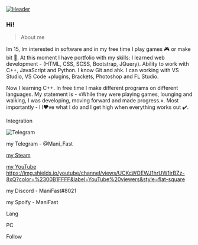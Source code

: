 [![Header](https://github.com/Stas-inside/Stas-inside/blob/main/assets/header2.png)](https://www.youtube.com/watch?v=uykVCZpi7SU&ab_channel=JohnDodd)

### Hi!

>About me

Im 15, Im interested in software and in my free time I play games 🎮 or make bit 🎵.
At this moment I have portfolio with my skills:
	I learned web development - (HTML, CSS, SCSS, Bootstrap, JQuery).
	Ability to work with C++, JavaScript and Python.
	I know Git and ahk.
	I can working with VS Studio, VS Code +plugins, Brackets, Photoshop and FL Studio.
	
Now I learning C++. In free time I make different programs on different languages.
My statement is - «While they were playing games, lounging and walking, I was developing, moving forward and made progress.».
Most importantly - I l❤️ve what I do and I get high when everything works out ✔️.

Integration

![Telegram](https://img.shields.io/static/v1?label=&message=Telegram&color=00B1FF&style=flat-square)

my Telegram - @Mani_Fast

[my Steam](steamcommunity.com/id/manifast/)

[my YouTube](steamcommunity.com/id/manifast/)
https://img.shields.io/youtube/channel/views/UCKcWOEWJ1hrUW1irBZz-8xQ?color=%2300B1FFFF&label=YouTube%20viewers&style=flat-square

my Discord  - ManiFast#8021

my Spoify   - ManiFast


Lang

PC

Follow
